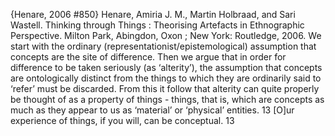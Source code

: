 ﻿{Henare, 2006 #850}
Henare, Amiria J. M., Martin Holbraad, and Sari Wastell. Thinking through Things : Theorising Artefacts in Ethnographic Perspective. Milton Park, Abingdon, Oxon ; New York: Routledge, 2006.
We start with the ordinary (representationist/epistemological) assumption that concepts are the site of difference. Then we argue that in order for difference to be taken seriously (as ‘alterity’), the assumption that concepts are ontologically distinct from the things to which they are ordinarily said to ‘refer’ must be discarded. From this it follow that alterity can quite properly be thought of as a property of things - things, that is, which are concepts as much as they appear to us as ‘material’ or ‘physical’ entities. 13
[O]ur experience of things, if you will, can be conceptual. 13

